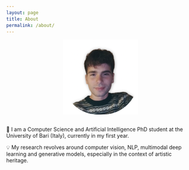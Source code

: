```yaml
---
layout: page
title: About
permalink: /about/
---
```


<p align="center" style="margin-bottom: 2em;">
  <img src="/assets/images/me.png" width="200">
</p>

:wave: I am a Computer Science and Artificial Intelligence PhD student at the University of Bari (Italy), currently in my first year.

:bulb: My research revolves around computer vision, NLP, multimodal deep learning and generative models, especially in the context of artistic heritage.
